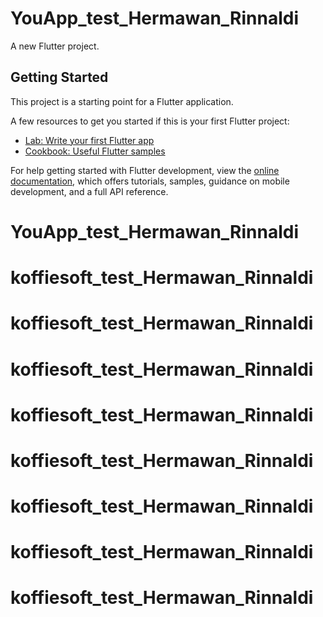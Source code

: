 # YouApp_test_Hermawan_Rinnaldi

A new Flutter project.

## Getting Started

This project is a starting point for a Flutter application.

A few resources to get you started if this is your first Flutter project:

- [Lab: Write your first Flutter app](https://docs.flutter.dev/get-started/codelab)
- [Cookbook: Useful Flutter samples](https://docs.flutter.dev/cookbook)

For help getting started with Flutter development, view the
[online documentation](https://docs.flutter.dev/), which offers tutorials,
samples, guidance on mobile development, and a full API reference.
# YouApp_test_Hermawan_Rinnaldi
# koffiesoft_test_Hermawan_Rinnaldi
# koffiesoft_test_Hermawan_Rinnaldi
# koffiesoft_test_Hermawan_Rinnaldi
# koffiesoft_test_Hermawan_Rinnaldi
# koffiesoft_test_Hermawan_Rinnaldi
# koffiesoft_test_Hermawan_Rinnaldi
# koffiesoft_test_Hermawan_Rinnaldi
# koffiesoft_test_Hermawan_Rinnaldi
